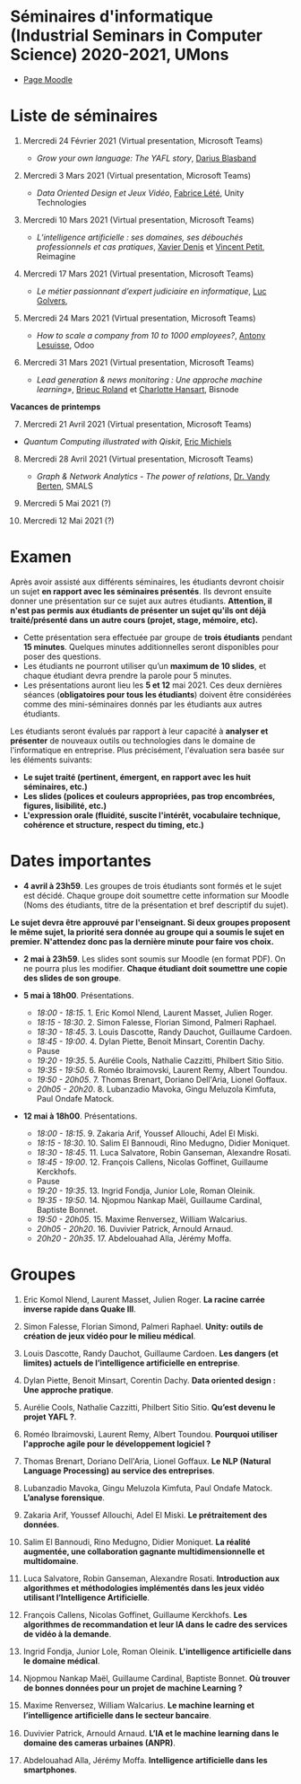 # Séminaires d'informatique (Industrial Seminars in Computer Science) 2020-2021, UMons

- [Page Moodle](https://moodle.umons.ac.be/course/view.php?id=455)

# Liste de séminaires

1.	Mercredi 24 Février 2021 (Virtual presentation, Microsoft Teams)

	* *Grow your own language: The YAFL story*, [Darius Blasband](https://www.dariusblasband.com/)


2.  Mercredi 3 Mars 2021 (Virtual presentation, Microsoft Teams)

	* 	*Data Oriented Design et Jeux Vidéo*, [Fabrice Lété](https://www.linkedin.com/in/letef/?originalSubdomain=be), Unity Technologies


3.	Mercredi 10 Mars 2021 (Virtual presentation, Microsoft Teams)

	* 	*L’intelligence artificielle : ses domaines, ses débouchés professionnels et cas pratiques*, [Xavier Denis](https://www.linkedin.com/in/xavier-denis-822bb533/?originalSubdomain=be) et [Vincent Petit](https://www.linkedin.com/in/petitvincent/?originalSubdomain=be), Reimagine


4.	Mercredi 17 Mars 2021 (Virtual presentation, Microsoft Teams)

	* 	*Le métier passionnant d’expert judiciaire en informatique*, [Luc Golvers](https://www.cepani.be/golvers-luc/), 


5.	Mercredi 24 Mars 2021 (Virtual presentation, Microsoft Teams)

	* 	*How to scale a company from 10 to 1000 employees?*, [Antony Lesuisse](https://www.linkedin.com/in/antony-lesuisse-91479924/?originalSubdomain=be), Odoo


6.	Mercredi 31 Mars 2021 (Virtual presentation, Microsoft Teams)

	* 	*Lead generation & news monitoring : Une approche machine learning»*, [Brieuc Roland](https://www.linkedin.com/in/brieuc-roland/?locale=en_US) et [Charlotte Hansart](https://www.linkedin.com/in/charlottehansart/?originalSubdomain=be), Bisnode


**Vacances de printemps**

7.	Mercredi 21 Avril 2021 (Virtual presentation, Microsoft Teams)

* *Quantum Computing illustrated with Qiskit*, [Eric Michiels](https://www.linkedin.com/in/eric-michiels-87a17016/?originalSubdomain=be)

8.	Mercredi 28 Avril 2021 (Virtual presentation, Microsoft Teams)

	* *Graph & Network Analytics - The power of relations*, [Dr. Vandy Berten](https://www.smalsresearch.be/author/berten/), SMALS 

9. 	Mercredi 5 Mai 2021 (?)

10. Mercredi 12 Mai 2021 (?)

# Examen

Après avoir assisté aux différents séminaires, les étudiants devront choisir un sujet **en rapport avec les séminaires présentés**. Ils devront ensuite donner une présentation sur ce sujet aux autres étudiants. **Attention, il n'est pas permis aux étudiants de présenter un sujet qu'ils ont déjà traité/présenté dans un autre cours (projet, stage, mémoire, etc).**

* Cette présentation sera effectuée par groupe de **trois étudiants** pendant **15 minutes**. Quelques minutes additionnelles seront disponibles pour poser des questions.
* Les étudiants ne pourront utiliser qu’un **maximum de 10 slides**, et chaque étudiant devra prendre la parole pour 5 minutes.
* Les présentations auront lieu les **5 et 12** mai 2021. Ces deux dernières séances (**obligatoires pour tous les étudiants**) doivent être considérées comme des mini-séminaires donnés par les étudiants aux autres étudiants. 


Les étudiants seront évalués par rapport à leur capacité à **analyser et présenter** de nouveaux outils ou technologies dans le domaine de l'informatique en entreprise. Plus précisément, l'évaluation sera basée sur les éléments suivants:

* **Le sujet traité (pertinent, émergent, en rapport avec les huit séminaires, etc.)**
* **Les slides (polices et couleurs appropriées, pas trop encombrées, figures, lisibilité, etc.)**
* **L'expression orale (fluidité, suscite l'intérêt, vocabulaire technique, cohérence et structure, respect du timing, etc.)**

# Dates importantes

- **4 avril à 23h59**. Les groupes de trois étudiants sont formés et le sujet est décidé. Chaque groupe doit soumettre cette information sur Moodle (Noms des étudiants, titre de la présentation et bref descriptif du sujet).

**Le sujet devra être approuvé par l'enseignant. Si deux groupes proposent le même sujet, la priorité sera donnée au groupe qui a soumis le sujet en premier. N'attendez donc pas la dernière minute pour faire vos choix.**

- **2 mai à 23h59**. Les slides sont soumis sur Moodle (en format PDF). On ne pourra plus les modifier. **Chaque étudiant doit soumettre une copie des slides de son groupe**.

- **5 mai à 18h00**. Présentations.

	- *18:00 - 18:15*. 1. Eric Komol Nlend, Laurent Masset, Julien Roger.
	- *18:15 - 18:30*. 2. Simon Falesse, Florian Simond, Palmeri Raphael.
	- *18:30 - 18:45*. 3. Louis Dascotte, Randy Dauchot, Guillaume Cardoen.
	- *18:45 - 19:00*. 4. Dylan Piette, Benoit Minsart, Corentin Dachy.
	- Pause
	- *19:20 - 19:35*. 5. Aurélie Cools, Nathalie Cazzitti, Philbert Sitio Sitio.
	- *19:35 - 19:50*. 6. Roméo Ibraimovski, Laurent Remy, Albert Toundou.
	- *19:50 - 20h05*. 7. Thomas Brenart, Doriano Dell'Aria, Lionel Goffaux.
	- *20h05 - 20h20*. 8. Lubanzadio Mavoka, Gingu Meluzola Kimfuta, Paul Ondafe Matock.


- **12 mai à 18h00**. Présentations.

	- *18:00 - 18:15*. 9. Zakaria Arif, Youssef Allouchi, Adel El Miski.
	- *18:15 - 18:30*. 10. Salim El Bannoudi, Rino Medugno, Didier Moniquet.
	- *18:30 - 18:45*. 11. Luca Salvatore, Robin Ganseman, Alexandre Rosati.
	- *18:45 - 19:00*. 12. François Callens, Nicolas Goffinet, Guillaume Kerckhofs.
	- Pause
	- *19:20 - 19:35*. 13. Ingrid Fondja, Junior Lole, Roman Oleinik.
	- *19:35 - 19:50*. 14. Njopmou Nankap Maël, Guillaume Cardinal, Baptiste Bonnet.
	- *19:50 - 20h05*. 15. Maxime Renversez, William Walcarius.
	- *20h05 - 20h20*. 16. Duvivier Patrick, Arnould Arnaud.
	- *20h20 - 20h35*. 17. Abdelouahad Alla, Jérémy Moffa.


# Groupes 

1. Eric Komol Nlend, Laurent Masset, Julien Roger. **La racine carrée inverse rapide dans Quake III**.

2. Simon Falesse, Florian Simond, Palmeri Raphael. **Unity: outils de création de jeux vidéo pour le milieu médical**.

3. Louis Dascotte, Randy Dauchot, Guillaume Cardoen. **Les dangers (et limites) actuels de l’intelligence artificielle en entreprise**. 

4. Dylan Piette, Benoit Minsart, Corentin Dachy. **Data oriented design : Une approche pratique**.

5. Aurélie Cools, Nathalie Cazzitti, Philbert Sitio Sitio. **Qu’est devenu le projet YAFL ?**.

6. Roméo Ibraimovski, Laurent Remy, Albert Toundou. **Pourquoi utiliser l'approche agile pour le développement logiciel ?**

7. Thomas Brenart, Doriano Dell'Aria, Lionel Goffaux. **Le NLP (Natural Language Processing) au service des entreprises**.

8. Lubanzadio Mavoka, Gingu Meluzola Kimfuta, Paul Ondafe Matock. **L’analyse forensique**.

9. Zakaria Arif, Youssef Allouchi, Adel El Miski. **Le prétraitement des données**.

10. Salim El Bannoudi, Rino Medugno, Didier Moniquet. **La réalité augmentée, une collaboration gagnante multidimensionnelle et multidomaine**.

11. Luca Salvatore, Robin Ganseman, Alexandre Rosati. **Introduction aux algorithmes et méthodologies implémentés dans les jeux vidéo utilisant l’Intelligence Artificielle**.

12. François Callens, Nicolas Goffinet, Guillaume Kerckhofs. **Les algorithmes de recommandation et leur IA dans le cadre des services de vidéo à la demande**.

13. Ingrid Fondja, Junior Lole, Roman Oleinik. **L'intelligence artificielle dans le domaine médical**.

14. Njopmou Nankap Maël, Guillaume Cardinal, Baptiste Bonnet. **Où trouver de bonnes données pour un projet de machine Learning ?**

15. Maxime Renversez, William Walcarius. **Le machine learning et l’intelligence artiﬁcielle dans le secteur bancaire**.

16. Duvivier Patrick, Arnould Arnaud. **L’IA et le machine learning dans le domaine des cameras urbaines (ANPR)**.

17. Abdelouahad Alla, Jérémy Moffa. **Intelligence artificielle dans les smartphones**.









